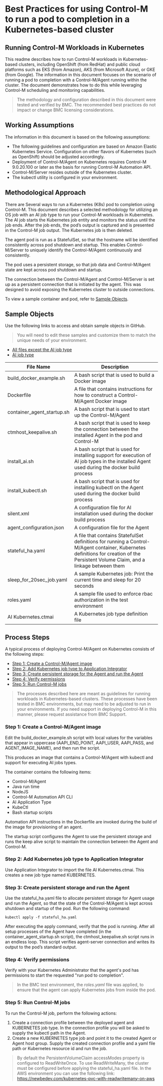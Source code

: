 # Best Practices for using Control-M to run a pod to completion in a Kubernetes-based cluster

## Running Control-M Workloads in Kubernetes

This readme describes how to run Control-M workloads in Kubernetes-based
clusters, including OpenShift (from RedHat) and public cloud platforms such as
EKS (from Amazon), AKS (from Microsoft Azure), or GKE (from Google). The
information in this document focuses on the scenario of running a pod to
completion with a Control-M/Agent running within the cluster. 
The document demonstrates how to do this while leveraging Control-M scheduling and
monitoring capabilities.

> The methodology and configuration described in this document were tested and
 verified by BMC. The recommended best practices do not impact or change BMC
 licensing considerations.

## Working Assumptions

The information in this document is based on the following assumptions:

-   The following guidelines and configuration are based on Amazon Elastic
    Kubernetes Service. Configuration on other flavors of Kubernetes (such as
    OpenShift) should be adjusted accordingly.
-   Deployment of Control-M/Agent on Kubernetes requires Control-M 9.0.20.100 or
    later as the basis for running Control-M Automation API.
-   Control-M/Server resides outside of the Kubernetes cluster.
-   The kubectl utility is configured in your environment.

## Methodological Approach

There are Several ways to run a Kubernetes (K8s) pod to completion using Control-M. 
This document describes a selected methodology for utilizing an OS job with an AI job type to run your Control-M workloads in Kubernetes. 
The AI job starts the Kubernetes job entity and monitors the status until the job ends.
After the job ends, the pod’s output is captured and is presented in the Control-M job output. The Kubernetes job is then deleted.

The agent pod is run as a StatefulSet, so that the hostname will be identified
consistently across pod shutdown and startup. This enables Control-M/Server to
uniquely identify the Control-M/Agent continuously and consistently.

The pod uses a persistent storage, so that job data and Control-M/Agent state
are kept across pod shutdown and startup.

The connection between the Control-M/Agent and Control-M/Server is set up as a
persistent connection that is initiated by the agent. This was designed to avoid
exposing the Kubernetes cluster to outside connections.

To view a sample container and pod, refer to [Sample Objects](#sample-objects).


## Sample Objects

Use the following links to access and obtain sample objects in GitHub.
> You will need to edit these samples and customize them to match the
unique needs of your environment.

- [All files except the AI job type](https://github.com/automation-api-quickstart/tree/master/control-m/301-statefulset-agent-to-run-k8s-jobs-using-ai-job)
- [AI job type](https://controlm-appdev.s3.us-west-2.amazonaws.com/automation/BEST_PRACTICE/AI+Kubernetes.ctmai)

| File Name | Description |
|---------------------------------------------------------------------------------------------------------------------------------------|----------------------------------------------------------------------------------------------|
| build_docker_example.sh | A bash script that is used to build a Docker image           |
| Dockerfile | A file that contains instructions for how to construct a Control-M/Agent Docker image |
| container_agent_startup.sh | A bash script that is used to start up the Control-M/Agent |
| ctmhost_keepalive.sh | A bash script that is used to keep the connection between the installed Agent in the pod and Control-M |
| install_ai.sh | A bash script that is used for installing support for execution of AI job types in the installed Agent used during the docker build process |
| install_kubectl.sh | A bash script that is used for installing kubectl on the Agent used during the docker build process |
| silent.xml | A configuration file for AI installation used during the docker build process |
| agent_configuration.json | A configuration file for the Agent |
| stateful_ha.yaml | A file that contains StatefulSet definitions for running a Control-M/Agent container, Kubernetes definitions for creation of the Persistent Volume Claim, and a linkage between them |
| sleep_for_20sec_job.yaml | A sample Kubernetes job: Print the current time and sleep for 20 seconds |
| roles.yaml | A sample file used to enforce rbac authorization in the test environment |
| AI Kubernetes.ctmai | A Kubernetes job type definition file |


## Process Steps
A typical process of deploying Control-M/Agent on Kubernetes consists of the
following steps:

- [Step 1: Create a Control-M/Agent image](#step-1-create-a-control-magent-image)
- [Step 2: Add Kubernetes job type to Application Integrator](#step-2-add-kubernetes-job-type-to-application-integrator)
- [Step 3: Create persistent storage for the Agent and run the Agent](#step-3-create-persistent-storage-and-run-the-agent)
- [Step 4: Verify permissions](#step-4-verify-permissions)
- [Step 5: Run Control-M jobs](#step-5-run-control-m-jobs)


> The processes described here are meant as guidelines for running
workloads in Kubernetes-based clusters. These processes have been tested in BMC
environments, but may need to be adjusted to run in your environments. If you
need support in deploying Control-M in this manner, please request assistance
from BMC Support.

### Step 1: Create a Control-M/Agent image
Edit the build_docker_example.sh script with local values for the variables that appear in uppercase
(AAPI_END_POINT, AAPI_USER, AAPI_PASS, and AGENT_IMAGE_NAME), and then run the script.

This produces an image that contains a Control-M/Agent with kubectl and support for executing AI jobs types. 

The container contains the following items:
-   Control-M/Agent
-   Java run time
-   NodeJS
-   Control-M Automation API CLI
-   AI Application Type
-   KubeCtl 
-   Bash startup scripts

Automation API instructions in the Dockerfile are invoked during the build of
the image for provisioning of an agent.

The startup script configures the Agent to use the persistent storage and runs the keep alive script to maintain the connection between the Agent and Control-M.

### Step 2: Add Kubernetes job type to Application Integrator

Use Application Integrator to import the file AI Kubernetes.ctmai. This creates a new job type named KUBERNETES.

### Step 3: Create persistent storage and run the Agent
Use the stateful_ha.yaml file to allocate persistent storage for Agent usage and run the Agent, so that the state of the Control-M/Agent is kept across shutdown and startup of the pod. 
Run the following command:  
```
kubectl apply -f stateful_ha.yaml
```
After executing the apply command, verify that the pod is running. After all 
setup processes of the Agent have completed (in the container_agent_startup.sh script), the ctmhost_keepalive.sh script runs in an endless loop. This script verifies agent-server connection and writes its output to the pod’s standard output.

### Step 4: Verify permissions
Verify with your Kubernetes Administrator that the agent's pod has permissions
to start the requested "run pod to completion". 
> In the BMC test environment, the *roles.yaml* file was applied, to ensure that the agent can apply Kubernetes jobs from inside the pod. 

### Step 5: Run Control-M jobs
To run the Control-M job, perform the following actions:

1.	Create a connection profile between the deployed agent and KUBERNETES job type. In the connection profile you will be asked to supply the kubectl path in the Agent. 
2.	Create a new KUBERNETES type job and point it to the created Agent or Agent host group. Supply the created connection profile and a yaml file path or Kubernetes resource id and run the job.

> By default the PersistentVolumeClaim accessModes property is configured to ReadWriteOnce. To use ReadWriteMany, the cluster must be configured before applying the stateful_ha.yaml file. In the AWS environment you can use the following link: https://newbedev.com/kubernetes-pvc-with-readwritemany-on-aws  
